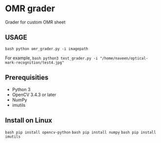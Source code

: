 # OMR grader
Grader for custom OMR sheet

## USAGE
```bash python omr_grader.py -i imagepath```

For example,
```bash python3 test_grader.py -i "/home/naveen/optical-mark-recognition/test4.jpg" ```

## Prerequisities
* Python 3
* OpenCV 3.4.3 or later
* NumPy
* imutils

## Install on Linux
```bash pip install opencv-python```
```bash pip install numpy```
```bash pip install imutils```